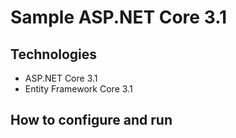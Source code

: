 # Sample ASP.NET Core 3.1
## Technologies
- ASP.NET Core 3.1
- Entity Framework Core 3.1
## How to configure and run